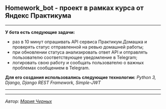 ## Homework_bot - проект в рамках курса от Яндекс Практикума
---
**У бота есть следующие задачи:**
 - раз в 10 минут опрашивать API сервиса Практикум.Домашка и проверять статус отправленной на ревью домашней работы;
 - при обновлении статуса анализировать ответ API и отправлять пользователю соответствующее уведомление в Telegram;
 - логировать свою работу и сообщать пользователю о важных проблемах сообщением в Telegram.
 
**Для его создания использовались следующие технологии:**
*Python 3, Django, Django REST Framework, Simple-JWT*
___
___
*Автор: [Мария Черных](https://github.com/chernyh-mv)*
